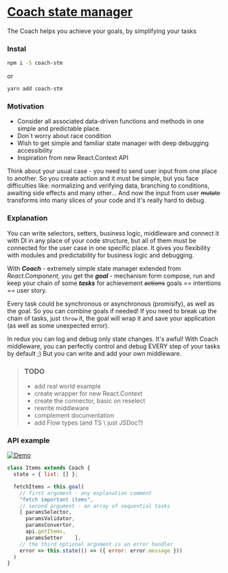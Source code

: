 # [Coach state manager](https://www.npmjs.com/package/coach-stm)

The Coach helps you achieve your goals, by simplifying your tasks

### Instal

```bash
npm i -S coach-stm
```
or
```bash
yarn add coach-stm
```

### Motivation
* Consider all associated data-driven functions and methods in one simple and predictable place.
* Don`t worry about race condition
* Wish to get simple and familiar state manager with deep debugging accessibility
* Inspiration from new React.Context API

Think about your usual case - you need to send user input from one place to another. So you create action and it must be simple, but you face difficulties like: normalizing and verifying data, branching to conditions, awaiting side effects and many other... And now the input from user ~~mutate~~ transforms into many slices of your code and it's really hard to debug.

### Explanation
You can write selectors, setters, business logic, middleware and connect it with DI in any place of your code structure, but all of them must be connected for the user case in one specific place. It gives you flexibility with modules and predictability for business logic and debugging.

With **_Coach_** - extremely simple state manager extended from _React.Component_, you get the **_goal_** - mechanism form compose, run and keep your chain of some **_tasks_** for achievement ~~actions~~ goals == intentions == user story.

Every task could be synchronous or asynchronous (promisify), as well as the goal. So you can combine goals if needed! If you need to break up the chain of tasks, just `throw` it, the goal will wrap it and save your application (as well as some unexpected error).

In redux you can log and debug only state changes. It's awful! With Coach middleware, you can perfectly control and debug EVERY step of your tasks by default ;) But you can write and add your own middleware.

> ### TODO
> * add real world example
> * create wrapper for new React.Context
> * create the connector, basic on reselect
> * rewrite middleware
> * complement documentation
> * add Flow types (and TS \ just JSDoc?)

### API example

[![Demo](https://codesandbox.io/static/img/play-codesandbox.svg)](https://codesandbox.io/s/ykk9xoq87v)

```javascript
class Items extends Coach {
  state = { list: [] };

  fetchItems = this.goal(
    // first argument - any explanation comment
    "fetch important items",
    // second argument - an array of sequential tasks
    [ paramsSelector,
      paramsValidator,
      paramsConvertor,
      api.getItems,
      paramsSetter    ],
    // the third optional argument is an error handler
    error => this.state(() => ({ error: error.message }))
  )
}
```